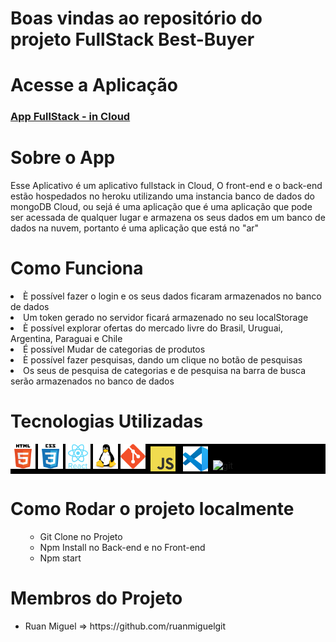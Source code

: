 

# Boas vindas ao repositório do projeto FullStack Best-Buyer


# Acesse a Aplicação
<a href="https://react-lsbuy.herokuapp.com//"><h3> App FullStack - in Cloud</h3> </a>

# Sobre o App
 <p> Esse Aplicativo é um aplicativo fullstack in Cloud, O front-end e o back-end estão hospedados no heroku utilizando uma instancia banco de dados do mongoDB Cloud, 
 ou sejá é uma aplicação que é uma aplicação que pode ser acessada de qualquer lugar e armazena os seus dados em um banco de dados na nuvem, portanto é uma aplicação que está no "ar"</p>  


# Como Funciona
<li> È possível fazer o login e os seus dados ficaram armazenados no banco de dados</li>
<li> Um token gerado no servidor ficará armazenado no seu localStorage</li>
<li> È possível explorar ofertas do mercado livre do Brasil, Uruguai, Argentina, Paraguai e Chile</li>
<li> É possível Mudar de categorias de produtos</li>
<li> È possível fazer pesquisas, dando um clique no botão de pesquisas</li>
<li> Os seus de pesquisa de categorias e de pesquisa na barra de busca serão armazenados no banco de dados</li>



# Tecnologias Utilizadas
<p align="center">
 <div style="background-color:black">
<img src="https://raw.githubusercontent.com/devicons/devicon/master/icons/html5/html5-original-wordmark.svg" alt="html5" style="max-width:100%;" width="40" height="40">
<img src="https://raw.githubusercontent.com/devicons/devicon/master/icons/css3/css3-original-wordmark.svg" alt="css3" style="max-width:100%;" width="40" height="40">
<img src="https://raw.githubusercontent.com/devicons/devicon/master/icons/react/react-original-wordmark.svg" alt="react" style="max-width:100%;" width="40" height="40">
<img src="https://raw.githubusercontent.com/devicons/devicon/master/icons/linux/linux-original.svg" alt="linux" style="max-width:100%;" width="40" height="40">
<img src="https://raw.githubusercontent.com/devicons/devicon/master/icons/git/git-original.svg" alt="git" style="max-width:100%;" width="40" height="40">
<img src="https://raw.githubusercontent.com/github/explore/80688e429a7d4ef2fca1e82350fe8e3517d3494d/topics/javascript/javascript.png" alt="Javascript" height="40" style="vertical-align:top; margin:4px">
<img src="https://raw.githubusercontent.com/github/explore/80688e429a7d4ef2fca1e82350fe8e3517d3494d/topics/visual-studio-code/visual-studio-code.png" alt="VS Code" height="40" style="vertical-align:top; margin:4px">
<img src="https://cdn-media-1.freecodecamp.org/images/1*FDNeKIUeUnf0XdqHmi7nsw.png" alt="git" style="max-width:100%;" width="40" height="40">


</p>
</div>



# Como Rodar o projeto localmente
<ol>
  <ul>
  <li> Git Clone no Projeto</li>
  <li> Npm Install no Back-end e no Front-end</li>
  <li> Npm start</li>
 </ul>
 </ol>

# Membros do Projeto
<ul>
  <li>Ruan Miguel => https://github.com/ruanmiguelgit</li>
</ul>


  





  
